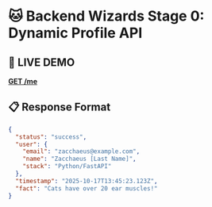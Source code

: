 # 🐱 Backend Wizards Stage 0: Dynamic Profile API

## 🚀 LIVE DEMO
**[GET /me](https://your-app.railway.app/me)**

## 📋 Response Format
```json
{
  "status": "success",
  "user": {
    "email": "zacchaeus@example.com",
    "name": "Zacchaeus [Last Name]",
    "stack": "Python/FastAPI"
  },
  "timestamp": "2025-10-17T13:45:23.123Z",
  "fact": "Cats have over 20 ear muscles!"
}
